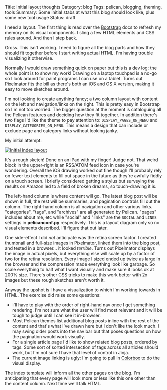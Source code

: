 Title: Initial layout thoughts
Category: blog
Tags: pelican, blogging, theming, tools
Summary: Some initial stabs at what this blog should look like, plus some new tool usage
Status: draft

I need a layout. The first thing is read over the [Bootstrap](http://getbootstrap.com/css/) docs to refresh my memory on its visual components. I sling a few HTML elements and CSS rules around. And then I step back.

Gross. This isn't working. I need to figure all the blog parts and how they should fit together before I start writing actual HTML. I'm having trouble visualizing it otherwise.

Normally I would draw something quick on paper but this is a dev log; the whole point is to show my work! Drawing on a laptop touchpad is a no-go so I look around for paint programs I can use on a tablet. Turns out [Pixelmator](http://www.pixelmator.com/mac/) fits the bill as there's both an iOS and OS X version, making it easy to move sketches around.

I'm not looking to create anything fancy; a two column layout with content on the left and navigation/links on the right. This is pretty easy in Bootstrap so I'm not too worried. The bigger question at the moment is cataloguing all the Pelican features and deciding how they fit together. In addition there's two flags I'd like the theme to pay attention to: `DISPLAY_PAGES_ON_MENU` and `DISPLAY_CATEGORIES_ON_MENU`. This means a design that can include or exclude page and category links without looking janky.

My initial attempt:

<a href="{filename}/images/2015-12/initial-index-layout.png" title="Initial index layout">
	<img src="{filename}/images/2015-12/initial-index-layout-t.png" alt="Initial index layout">
</a>

It's a rough sketch! Done on an iPad with my finger! Judge not. That weird block in the upper-right is an RSS/ATOM feed icon in case you're wondering. Overall the iOS drawing worked out fine though I'll probably rely on fewer text elements to fill out space in the future as they're awfully fiddly on a touch screen. I briefly considered getting a stylus but surveying the results on Amazon led to a field of broken dreams, so touch-drawing it is.

The left-hand column is where content will go. The latest blog post will be shown in full, the rest will be summaries, and pagination controls fill out the column. The right-hand column is all navigation and other various links. "categories", "tags", and "archives" are all generated by Pelican. "pages" includes about me, etc while "social" and "links" are the `SOCIAL` and `LINKS` settings in **pelicanconf.py** respectively. This is a layout diagram only so no visual elements described. I'll figure that out later.

One side-effect I did *not* anticipate was the retina screen factor. I created thumbnail and full-size images in Pixelmator, linked them into the blog post, and tested in a browser... it looked *terrible*. Turns out Pixelmator displays the image in actual pixels, but everything else will scale up by a factor of two for the retina resolution. Every image I sized ended up twice as large in the browser and the compression made everything look like garbage. So scale everything to half what I want visually and make sure it looks ok at 200% size. There's other CSS tricks to make this work better with 2x images but these rough sketches aren't worth it.

Anyway the upshot is I have a visualization to which I'm working towards in HTML. The exercise did raise some questions:

- I'll have to play with the order of right-hand nav once I get something rendering. I'm not sure what the user will find most relevant and it will be tough to judge until I can see it in-browser.
- Most Pelican themes list additional blog posts inline with the rest of the content and that's what I've drawn here but I don't like the look much. I may swing older posts into the nav bar but that poses questions on how the pagination would work visually.
- For a single article page I'd like to show related blog posts, ordered by tags. Some sort of sorted intersection of tags across all articles should work, but I'm not sure I have that level of control in Jinja.
- The current image linking is ugly: I'm going to pull in [Colorbox](http://www.jacklmoore.com/colorbox/) to do the visual display.

The index template will inform all the other pages on the blog. I'm anticipating that every page will look more or less like this one other than the content column. Next time we'll talk HTML.

